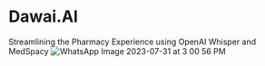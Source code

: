 # Dawai.AI
Streamlining the Pharmacy Experience using OpenAI Whisper and MedSpacy 
![WhatsApp Image 2023-07-31 at 3 00 56 PM](https://github.com/RayyanMinhaj/Dawai.AI/assets/81464495/93b6de4d-d6c5-43fe-b831-b6308de68173)

